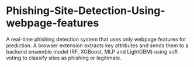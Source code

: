 # Phishing-Site-Detection-Using-webpage-features
A real-time phishing detection system that uses only webpage features for prediction. A browser extension extracts key attributes and sends them to a backend ensemble model (RF, XGBoost, MLP and LightGBM) using soft voting to classify sites as phishing or legitimate.
